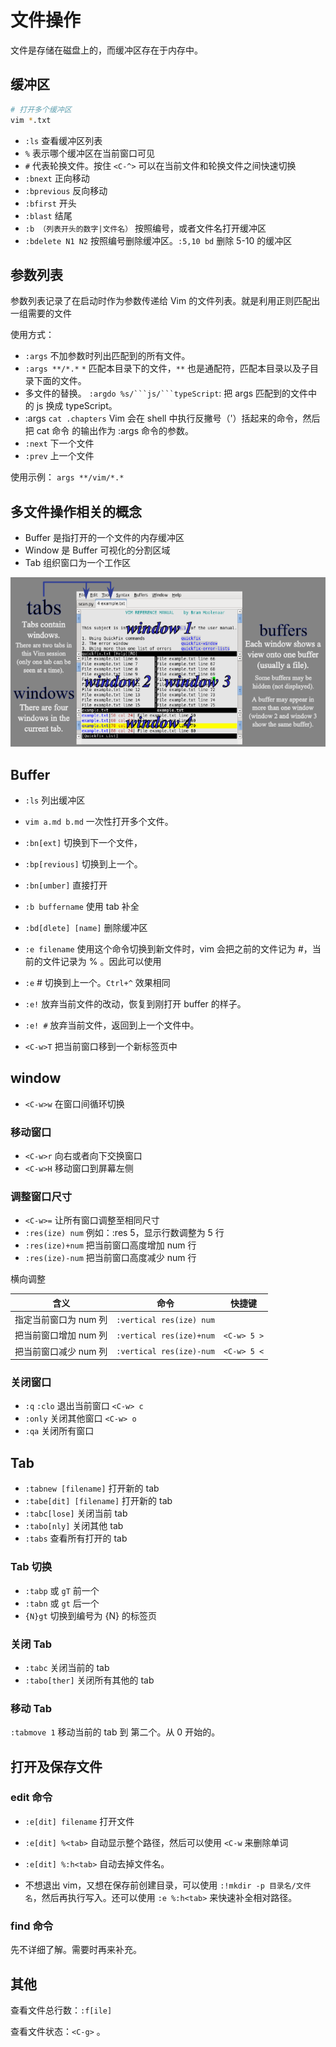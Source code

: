 # 文件操作

文件是存储在磁盘上的，而缓冲区存在于内存中。

## 缓冲区

```bash
# 打开多个缓冲区
vim *.txt
```

- `:ls` 查看缓冲区列表
- `%` 表示哪个缓冲区在当前窗口可见
- `#` 代表轮换文件。按住 `<C-^>` 可以在当前文件和轮换文件之间快速切换
- `:bnext` 正向移动
- `:bprevious` 反向移动
- `:bfirst` 开头
- `:blast` 结尾
- `:b （列表开头的数字|文件名）` 按照编号，或者文件名打开缓冲区
- `:bdelete N1 N2` 按照编号删除缓冲区。`:5,10 bd` 删除 5-10 的缓冲区

## 参数列表

参数列表记录了在启动时作为参数传递给 Vim 的文件列表。就是利用正则匹配出一组需要的文件

使用方式：

- `:args` 不加参数时列出匹配到的所有文件。
- `:args **/*.*` `*` 匹配本目录下的文件，`**` 也是通配符，匹配本目录以及子目录下面的文件。
- 多文件的替换。 `:argdo %s/```js/```typeScript`: 把 args 匹配到的文件中 的 js 换成 typeScript。
- :args `cat .chapters` Vim 会在 shell 中执行反撇号（'）括起来的命令，然后把 cat 命令 的输出作为 :args 命令的参数。
- `:next` 下一个文件
- `:prev` 上一个文件

使用示例： `args **/vim/*.*`

## 多文件操作相关的概念

- Buffer 是指打开的一个文件的内存缓冲区
- Window 是 Buffer 可视化的分割区域
- Tab 组织窗口为一个工作区

![Tabs-windows-buffers](./Tabs-windows-buffers.png)

## Buffer

- `:ls` 列出缓冲区
- `vim a.md b.md` 一次性打开多个文件。
- `:bn[ext]` 切换到下一个文件，
- `:bp[revious]` 切换到上一个。
- `:bn[umber]` 直接打开
- `:b buffername` 使用 tab 补全
- `:bd[dlete] [name]` 删除缓冲区
- `:e filename` 使用这个命令切换到新文件时，vim 会把之前的文件记为 #，当前的文件记录为 % 。因此可以使用
- `:e` # 切换到上一个。`Ctrl+^` 效果相同
- `:e!` 放弃当前文件的改动，恢复到刚打开 buffer 的样子。
- `:e! #` 放弃当前文件，返回到上一个文件中。

- `<C-w>T` 把当前窗口移到一个新标签页中

## window

- `<C-w>w` 在窗口间循环切换

### 移动窗口

- `<C-w>r` 向右或者向下交换窗口
- `<C-w>H` 移动窗口到屏幕左侧

### 调整窗口尺寸

- `<C-w>=` 让所有窗口调整至相同尺寸
- `:res(ize) num` 例如：:res 5，显示行数调整为 5 行
- `:res(ize)+num` 把当前窗口高度增加 num 行
- `:res(ize)-num` 把当前窗口高度减少 num 行

横向调整

| 含义                  | 命令                     | 快捷键      |
| --------------------- | ------------------------ | ----------- |
| 指定当前窗口为 num 列 | `:vertical res(ize) num` |             |
| 把当前窗口增加 num 列 | `:vertical res(ize)+num` | `<C-w> 5 >` |
| 把当前窗口减少 num 列 | `:vertical res(ize)-num` | `<C-w> 5 <` |

### 关闭窗口

- `:q` `:clo` 退出当前窗口 `<C-w> c`
- `:only` 关闭其他窗口 `<C-w> o`
- `:qa` 关闭所有窗口

## Tab

- `:tabnew [filename]` 打开新的 tab
- `:tabe[dit] [filename]` 打开新的 tab
- `:tabc[lose]` 关闭当前 tab
- `:tabo[nly]` 关闭其他 tab
- `:tabs` 查看所有打开的 tab

### Tab 切换

- `:tabp` 或 `gT` 前一个
- `:tabn` 或 `gt` 后一个
- `{N}gt` 切换到编号为 {N} 的标签页

### 关闭 Tab

- `:tabc` 关闭当前的 tab
- `:tabo[ther]` 关闭所有其他的 tab

### 移动 Tab

`:tabmove 1` 移动当前的 tab 到 第二个。从 0 开始的。

## 打开及保存文件

### edit 命令

- `:e[dit] filename` 打开文件
- `:e[dit] %<tab>` 自动显示整个路径，然后可以使用 `<C-w` 来删除单词
- `:e[dit] %:h<tab>` 自动去掉文件名。

- 不想退出 vim，又想在保存前创建目录，可以使用 `:!mkdir -p 目录名/文件名`，然后再执行写入。还可以使用 `:e %:h<tab>` 来快速补全相对路径。

### find 命令

先不详细了解。需要时再来补充。

## 其他

查看文件总行数：`:f[ile]`

查看文件状态：`<C-g>` 。
